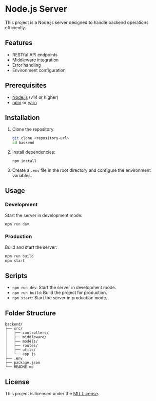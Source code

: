 # Node.js Server

This project is a Node.js server designed to handle backend operations efficiently.

## Features
- RESTful API endpoints
- Middleware integration
- Error handling
- Environment configuration

## Prerequisites
- [Node.js](https://nodejs.org/) (v14 or higher)
- [npm](https://www.npmjs.com/) or [yarn](https://yarnpkg.com/)

## Installation

1. Clone the repository:
    ```bash
    git clone <repository-url>
    cd backend
    ```

2. Install dependencies:
    ```bash
    npm install
    ```

3. Create a `.env` file in the root directory and configure the environment variables.

## Usage

### Development
Start the server in development mode:
```bash
npm run dev
```

### Production
Build and start the server:
```bash
npm run build
npm start
```

## Scripts

- `npm run dev`: Start the server in development mode.
- `npm run build`: Build the project for production.
- `npm start`: Start the server in production mode.

## Folder Structure

```
backend/
├── src/
│   ├── controllers/
│   ├── middleware/
│   ├── models/
│   ├── routes/
│   ├── utils/
│   └── app.js
├── .env
├── package.json
└── README.md
```

## License
This project is licensed under the [MIT License](LICENSE).